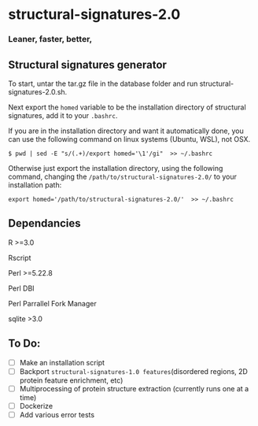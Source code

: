 # structural-signatures-2.0
### Leaner, faster, better,

##  Structural signatures generator

To start, untar the tar.gz file in the database folder and run structural-signatures-2.0.sh.

Next export the `homed` variable to be the installation directory of structural signatures, add it to your `.bashrc`. 

If you are in the installation directory and want it automatically done, you can use the following command on linux systems (Ubuntu, WSL), not OSX. 

`$ pwd | sed -E "s/(.+)/export homed='\1'/gi"  >> ~/.bashrc`

Otherwise just export the installation directory, using the following command, changing the `/path/to/structural-signatures-2.0/` to your installation path: 

`export homed='/path/to/structural-signatures-2.0/'  >> ~/.bashrc`
## Dependancies
R >=3.0

Rscript

Perl >=5.22.8

Perl DBI

Perl Parrallel Fork Manager

sqlite >3.0

## To Do: 
- [ ] Make an installation script 
- [ ] Backport `structural-signatures-1.0 features`(disordered regions, 2D protein feature enrichment, etc)
- [ ] Multiprocessing of protein structure extraction (currently runs one at a time) 
- [ ] Dockerize 
- [ ] Add various error tests 
